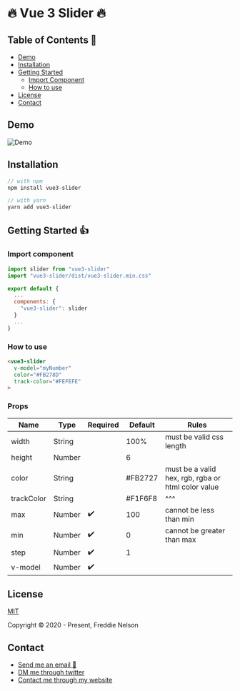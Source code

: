 # 🔥 Vue 3 Slider 🔥

## Table of Contents 📰

* [Demo](#demo)
* [Installation](#installation)
* [Getting Started](#getting-started)
  * [Import Component](#import-component)
  * [How to use](#how-to-use)
* [License](#license)
* [Contact](#contact)

## Demo

![Demo](https://raw.githubusercontent.com/freddie-nelson/vue3-slider/main/demo.gif)

## Installation 
```js
// with npm
npm install vue3-slider
```

```js
// with yarn 
yarn add vue3-slider
```

## Getting Started 👍

### Import component
```js
import slider from "vue3-slider"
import "vue3-slider/dist/vue3-slider.min.css"

export default {
  ...
  components: {
    "vue3-slider": slider
  }
  ...
}
```

### How to use
```html
<vue3-slider
  v-model="myNumber"
  color="#FB278D"
  track-color="#FEFEFE"
>
```

### Props
| Name   	      | Type  	  | Required   	| Default  	| Rules   	|
|---	          |---	      |---	        |---	      |---	      |
| width  	      | String  	|   	        | 100%  	  | must be valid css length |
| height  	    | Number  	|   	        | 6  	      |   	      |
| color  	      | String  	|   	        | #FB2727  	| must be a valid hex, rgb, rgba or html color value         |
| trackColor  	| String  	|   	        | #F1F6F8  	| ^^^  	      |
| max  	        | Number   	| ✔️   	      | 100   	  | cannot be less than min   	      |
| min  	        | Number  	| ✔️   	      | 0   	    | cannot be greater than max  	      |
| step  	      | Number  	| ✔️  	      | 1  	      |   	      |
| v-model  	| Number  	| ✔️  	      |   	      |   	      |


## License

[MIT](https://opensource.org/licenses/MIT)

Copyright © 2020 - Present, Freddie Nelson

## Contact

* [Send me an email 📧](mailto:freddie0208@hotmail.com)
* [DM me through twitter](https://twitter.com/freddie_dev)
* [Contact me through my website](https://freddienelson.co.uk)